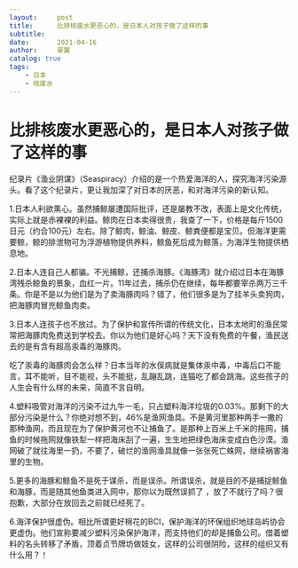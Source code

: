 ```yaml
---
layout:     post
title:      比排核废水更恶心的，是日本人对孩子做了这样的事
subtitle:   
date:       2021-04-16
author:     奋翼
catalog: true
tags:
    - 日本
    - 核废水
---
```



# 比排核废水更恶心的，是日本人对孩子做了这样的事

纪录片《渔业阴谋》（Seaspiracy）介绍的是一个热爱海洋的人，探究海洋污染源头。看了这个纪录片，更让我加深了对日本的厌恶，和对海洋污染的新认知。

1.日本人利欲熏心。虽然捕鲸屡遭国际批评，还是屡教不改，表面上是文化传统，实际上就是赤裸裸的利益。鲸肉在日本卖得很贵，我查了一下，价格是每斤1500日元（约合100元）左右。除了鲸肉，鲸油、鲸皮、鲸粪便都是宝贝。但海洋更需要鲸，鲸的排泄物可为浮游植物提供养料，鲸鱼死后成为鲸落，为海洋生物提供栖息地。

2.日本人连自己人都骗。不光捕鲸，还捕杀海豚。《海豚湾》就介绍过日本在海豚湾残杀鲸鱼的景象，血红一片。11年过去，捕杀仍在继续，每年都要宰杀两万三千条。你是不是以为他们是为了卖海豚肉吗？错了，他们很多是为了挂羊头卖狗肉，把海豚肉冒充鲸鱼肉卖。

3.日本人连孩子也不放过。为了保护和宣传所谓的传统文化，日本太地町的渔民常常把海豚肉免费送到学校去。你以为他们是好心吗？天下没有免费的午餐，渔民送去的是有含有超高汞毒的海豚肉。

吃了汞毒的海豚肉会怎么样？日本当年的水俣病就是集体汞中毒，中毒后口不能言，耳不能听，目不能视，头不能挺，乱蹦乱跳，连猫吃了都会跳海。这些孩子的人生会有什么样的未来，简直不言自明。

4.塑料吸管对海洋的污染不过九牛一毛，只占塑料海洋垃圾的0.03%。那剩下的大部分污染是什么？你绝对想不到，46%是渔网渔具。不是黄河里那种两手一撒的那种渔网，而且现在为了保护黄河也不让捕鱼了。是那种上百米上千米的拖网，捕鱼的时候拖网就像铁犁一样把海床刮了一遍，生生地把绿色海床变成白色沙漠。渔网破了就往海里一扔，不要了，破烂的渔网渔具就像一张张死亡蛛网，继续祸害海里的生物。

5.更多的海豚和鲸鱼不是死于谋杀，而是误杀。所谓误杀，就是目的不是捕捉鲸鱼和海豚，而是随其他鱼类进入网中，那你以为既然误抓了 ，放了不就行了吗？很抱歉，大部分在放回去之前就已经死了。

6.海洋保护很虚伪。相比所谓更好棉花的BCI，保护海洋的环保组织地球岛屿协会更虚伪。他们宣称要减少塑料污染保护海洋，而支持他们的却是捕鱼公司。借着塑料的名头转移了矛盾，顶着贞节牌坊做妓女，这样的公司很阴险，这样的组织又有什么用？！


